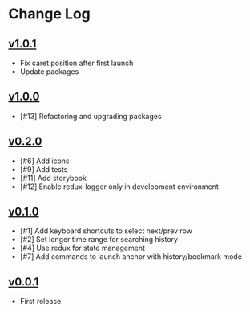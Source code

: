 # Change Log

## [v1.0.1](https://github.com/questbeat/anchor/tree/v1.0.1)

- Fix caret position after first launch
- Update packages


## [v1.0.0](https://github.com/questbeat/anchor/tree/v1.0.0)

- [#13] Refactoring and upgrading packages


## [v0.2.0](https://github.com/questbeat/anchor/tree/v0.2.0)

- [#6] Add icons
- [#9] Add tests
- [#11] Add storybook
- [#12] Enable redux-logger only in development environment


## [v0.1.0](https://github.com/questbeat/anchor/tree/v0.1.0)

- [#1] Add keyboard shortcuts to select next/prev row
- [#2] Set longer time range for searching history
- [#4] Use redux for state management
- [#7] Add commands to launch anchor with history/bookmark mode


## [v0.0.1](https://github.com/questbeat/anchor/tree/v0.0.1)

- First release
